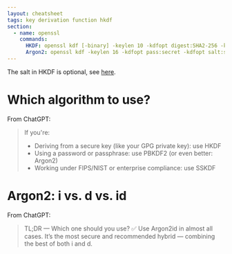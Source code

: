 ```yaml
---
layout: cheatsheet
tags: key derivation function hkdf
section:
  - name: openssl
    commands:
      HKDF: openssl kdf [-binary] -keylen 10 -kdfopt digest:SHA2-256 -kdfopt key:secret [-kdfopt salt:salt] -kdfopt info:label HKDF
      Argon2: openssl kdf -keylen 16 -kdfopt pass:secret -kdfopt salt:saltsalt -kdfopt iter:2048 -kdfopt memcost:8 Argon2id
---
```


The salt in HKDF is optional, see [here](https://crypto.stackexchange.com/questions/97975/applications-in-which-you-should-shouldnt-use-a-salt-with-hkdf).

# Which algorithm to use?

From ChatGPT:

> If you're:
> - Deriving from a secure key (like your GPG private key): use HKDF
> - Using a password or passphrase: use PBKDF2 (or even better: Argon2)
> - Working under FIPS/NIST or enterprise compliance: use SSKDF

# Argon2: i vs. d vs. id

From ChatGPT:

> TL;DR — Which one should you use?
> ✅ Use Argon2id in almost all cases.
> It’s the most secure and recommended hybrid — combining the best of both i and d.

